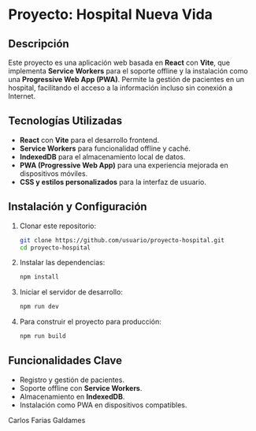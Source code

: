 # Proyecto: Hospital Nueva Vida

## Descripción

Este proyecto es una aplicación web basada en **React** con **Vite**, que implementa **Service Workers** para el soporte offline y la instalación como una **Progressive Web App (PWA)**. Permite la gestión de pacientes en un hospital, facilitando el acceso a la información incluso sin conexión a Internet.

## Tecnologías Utilizadas

- **React** con **Vite** para el desarrollo frontend.
- **Service Workers** para funcionalidad offline y caché.
- **IndexedDB** para el almacenamiento local de datos.
- **PWA (Progressive Web App)** para una experiencia mejorada en dispositivos móviles.
- **CSS y estilos personalizados** para la interfaz de usuario.

## Instalación y Configuración

1. Clonar este repositorio:
   ```bash
   git clone https://github.com/usuario/proyecto-hospital.git
   cd proyecto-hospital
   ```
2. Instalar las dependencias:
   ```bash
   npm install
   ```
3. Iniciar el servidor de desarrollo:
   ```bash
   npm run dev
   ```
4. Para construir el proyecto para producción:
   ```bash
   npm run build
   ```

## Funcionalidades Clave

- Registro y gestión de pacientes.
- Soporte offline con **Service Workers**.
- Almacenamiento en **IndexedDB**.
- Instalación como PWA en dispositivos compatibles.

Carlos Farias Galdames
